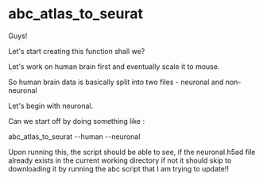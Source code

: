 # abc_atlas_to_seurat

Guys!

Let's start creating this function shall we?

Let's work on human brain first and eventually scale it to mouse.

So human brain data is basically split into two files - neuronal and non-neuronal

Let's begin with neuronal.

Can we start off by doing something like :

abc_atlas_to_seurat --human --neuronal

Upon running this, the script should be able to see, if the neuronal.h5ad file already exists in the current working directory if not it should skip to downloading it by running the abc script that I am trying to update!!
